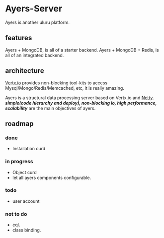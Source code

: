 # Ayers-Server
Ayers is another uluru platform.

## features
Ayers + MongoDB, is all of a starter backend.
Ayers + MongoDB + Redis, is all of an integrated backend.

## architecture
[Vertx.io](https://vertx.io/) provides non-blocking tool-kits to access Mysql/Mongo/Redis/Memcached, etc, it is really amazing.

Ayers is a structural data processing server based on Vertx.io and [Netty](https://netty.io/).
***simple(code hierarchy and deploy), non-blocking io, high performance, scalability*** are the main objectives of ayers.

## roadmap

### done
- Installation curd

### in progress
- Object curd
- let all ayers components configurable.

### todo
- user account

### not to do
- cql.
- class binding.
